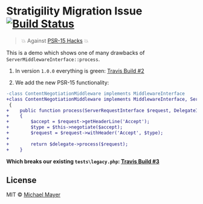 # Stratigility Migration Issue [![Build Status](https://travis-ci.org/schnittstabil/stratigility-migration-issue.svg?branch=master)](https://travis-ci.org/schnittstabil/stratigility-migration-issue)

> :boom: Against [PSR-15 Hacks](https://github.com/http-interop/http-middleware/issues/44) :boom:

This is a demo which shows one of many drawbacks of `ServerMiddlewareInterface::process`.

1. In version `1.0.0` everything is green: [Travis Build #2](https://travis-ci.org/schnittstabil/stratigility-migration-issue/builds/182820532)

2. We add the new PSR-15 functionality:

```diff
-class ContentNegotiationMiddleware implements MiddlewareInterface
+class ContentNegotiationMiddleware implements MiddlewareInterface, ServerMiddlewareInterface
 {
+    public function process(ServerRequestInterface $request, DelegateInterface $delegate)
+    {
+        $accept = $request->getHeaderLine('Accept');
+        $type = $this->negotiate($accept);
+        $request = $request->withHeader('Accept', $type);
+
+        return $delegate->process($request);
+    }
```

**Which breaks our existing `tests\legacy.php`: [Travis Build #3](https://travis-ci.org/schnittstabil/stratigility-migration-issue/builds/182821267)**

## License

MIT © [Michael Mayer](http://schnittstabil.de)
